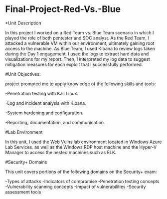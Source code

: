 # Final-Project-Red-Vs.-Blue

*Unit Description

In this project I worked on a Red Team vs. Blue Team scenario in which I played the role of both pentester and SOC analyst.
As the Red Team, I attacked a vulnerable VM within our environment, ultimately gaining root access to the machine. 
As Blue Team, I used Kibana to review logs taken during the Day 1 engagement. I used the logs to extract hard data and visualizations for my report.
Then, I interpreted my log data to suggest mitigation measures for each exploit that I successfully performed.

#Unit Objectives: 

project prompted me to apply knowledge of the following skills and tools:


-Penetration testing with Kali Linux.


-Log and incident analysis with Kibana.


-System hardening and configuration.


-Reporting, documentation, and communication.




#Lab Environment

In this unit, I used the Web Vulns lab environment located in Windows Azure Lab Services. as well as the Windows RDP host machine 
and the Hyper-V Manager to access the nested machines such as ELK.



#Security+ Domains

This unit covers portions of the following domains on the Security+ exam:


-Types of attacks
-Indicators of compromise
-Penetration testing concepts
-Vulnerability scanning concepts
-Impact of vulnerabilities
-Security assessment tools
